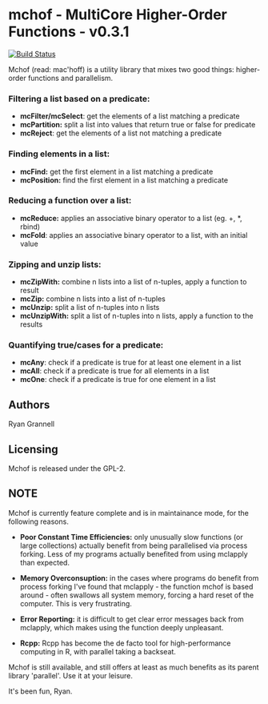 mchof - MultiCore Higher-Order Functions - v0.3.1
===

[![Build Status](https://travis-ci.org/rgrannell1/mchof.png)](https://travis-ci.org/rgrannell1/mchof)

Mchof (read: mac'hoff) is a utility library that mixes two good things: 
higher-order functions and parallelism.


### Filtering a list based on a predicate:

* **mcFilter/mcSelect**: get the elements of a list matching a predicate
* **mcPartition:** split a list into values that return true or false for predicate
* **mcReject**: get the elements of a list not matching a predicate

### Finding elements in a list:

* **mcFind:** get the first element in a list matching a predicate
* **mcPosition:** find the first element in a list matching a predicate

### Reducing a function over a list:

* **mcReduce:** applies an associative binary operator to a list (eg. +, *, rbind)
* **mcFold**: applies an associative binary operator to a list, with an initial value

### Zipping and unzip lists:

* **mcZipWith:** combine n lists into a list of n-tuples, apply a function to result
* **mcZip:** combine n lists into a list of n-tuples
* **mcUnzip:** split a list of n-tuples into n lists
* **mcUnzipWith:** split a list of n-tuples into n lists, apply a function to the results

### Quantifying true/cases for a predicate:

* **mcAny**: check if a predicate is true for at least one element in a list
* **mcAll**: check if a predicate is true for all elements in a list
* **mcOne**: check if a predicate is true for one element in a list

## Authors

Ryan Grannell

## Licensing

Mchof is released under the GPL-2.

## NOTE

Mchof is currently feature complete and is in maintainance mode, for the following reasons.

- **Poor Constant Time Efficiencies:** only unusually slow functions (or large collections)
actually benefit from being parallelised via process forking. Less of my programs actually benefited from 
using mclapply than expected.

- **Memory Overconsuption:** in the cases where programs do benefit from process forking I've found
that mclapply - the function mchof is based around - often swallows all system memory, forcing a 
hard reset of the computer. This is very frustrating.

- **Error Reporting:** it is difficult to get clear error messages back from mclapply, which makes
using the function deeply unpleasant.

- **Rcpp:** Rcpp has become the de facto tool for high-performance computing in R, with parallel taking 
a backseat. 

Mchof is still available, and still offers at least as much benefits as its parent library 'parallel'. 
Use it at your leisure.

It's been fun,
Ryan.
